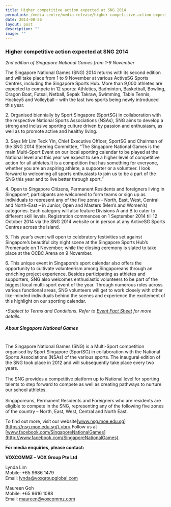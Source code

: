 ```yaml
---
title: Higher competitive action expected at SNG 2014
permalink: /media-centre/media-release/higher-competitive-action-expected-at-sng-2014/
date: 2014-08-26
layout: post
description: ""
image: ""
---
```

### **Higher competitive action expected at SNG 2014**
_2nd edition of Singapore National Games from 1-9 November_

The Singapore National Games (SNG) 2014 returns with its second edition and will take place from 1 to 9 November at various ActiveSG Sports Centres, including the Singapore Sports Hub. More than 9,000 athletes are expected to compete in 12 sports: Athletics, Badminton, Basketball, Bowling, Dragon Boat, Futsal, Netball, Sepak Takraw, Swimming, Table Tennis, Hockey5 and Volleyball – with the last two sports being newly introduced this year. 

2\. Organised biennially by Sport Singapore (SportSG) in collaboration with the respective National Sports Associations (NSAs), SNG aims to develop a strong and inclusive sporting culture driven by passion and enthusiasm, as well as to promote active and healthy living. 

3\. Says Mr Lim Teck Yin, Chief Executive Officer, SportSG and Chairman of the SNG 2014 Steering Committee, “The Singapore National Games is the main Multi-Sport Event on our local sporting calendar to be played at the National level and this year we expect to see a higher level of competitive action for all athletes.It is a competition that has something for everyone, whether you are an aspiring athlete, a supporter or a volunteer. I look forward to welcoming all sports enthusiasts to join us to be a part of the SNG this year and to live better through sport.”

4\. Open to Singapore Citizens, Permanent Residents and foreigners living in Singapore*, participants are welcomed to form teams or sign up as individuals to represent any of the five zones - North, East, West, Central and North-East – in Junior, Open and Masters (Men’s and Women’s) categories. Each category will also feature Divisions A and B to cater to different skill levels. Registration commences on 1 September 2014 till 12 October 2014 via the SNG 2014 website or in person at any ActiveSG Sports Centres across the island. 

5\. This year’s event will open to celebratory festivities set against Singapore’s beautiful city night scene at the Singapore Sports Hub’s Promenade on 1 November; while the closing ceremony is slated to take place at the OCBC Arena on 9 November.

6\. This unique event in Singapore’s sport calendar also offers the opportunity to cultivate volunteerism among Singaporeans through an enriching project experience. Besides participating as athletes and supporters, SNG also welcomes enthusiastic volunteers to be part of the biggest local multi-sport event of the year. Through numerous roles across various functional areas, SNG volunteers will get to work closely with other like-minded individuals behind the scenes and experience the excitement of this highlight on our sporting calendar.

`*`*Subject to Terms and Conditions. Refer to [Event Fact Sheet](/files/Media%20Centre/Media%20Release/2014/August/SNG%202014%20Fact%20Sheet%20final.pdf) for more details.*

##### **About Singapore National Games**
<br>
The Singapore National Games (SNG) is a Multi-Sport competition organised by Sport Singapore (SportSG) in collaboration with the National Sports Associations (NSAs) of the various sports. The inaugural edition of the SNG took place in 2012 and will subsequently take place every two years.
<br><br>
The SNG provides a competitive platform up to National level for sporting talents to step forward to compete as well as creating pathways to nurture our school athletes.
<br><br>
Singaporeans, Permanent Residents and Foreigners who are residents are eligible to compete in the SNG, representing any of the following five zones of the country – North, East, West, Central and North East.

To find out more, visit our website[www.nsg.moe.edu.sg](https://nsg.moe.edu.sg/).<br>
Follow us at [www.facebook.com/SingaporeNationalGames](http://www.facebook.com/SingaporeNationalGames).


**For media enquiries, please contact:**

**VOXCOMMƵ – VOX Group Pte Ltd**

Lynda Lim<br>
Mobile: +65 9686 1479<br>
Email: [lynda@voxgroupglobal.com](mailto:lynda@voxgroupglobal.com)

Maureen Goh<br>
Mobile: +65 9616 1088<br>
Email: [maureen@voxcommz.com](mailto:maureen@voxcommz.com)